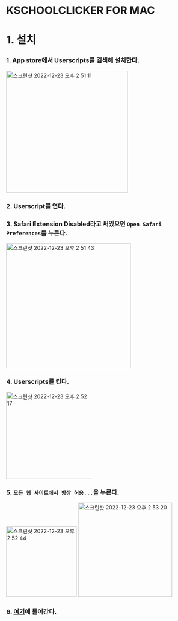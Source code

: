 # KSCHOOLCLICKER FOR MAC

# 1. 설치

### 1. App store에서 Userscripts를 검색해 설치한다.

<img width="323" alt="스크린샷 2022-12-23 오후 2 51 11" src="https://user-images.githubusercontent.com/62917247/209279320-dd61f289-938a-4b61-95f8-aefdb931b5de.png">

### 2. Userscript를 연다.

### 3. Safari Extension Disabled라고 써있으면 `Open Safari Preferences`를 누른다.

<img width="331" alt="스크린샷 2022-12-23 오후 2 51 43" src="https://user-images.githubusercontent.com/62917247/209279372-7bc2374a-7f06-4eda-964e-f6f13d9c8c4f.png">

### 4. Userscripts를 킨다.

<img width="231" alt="스크린샷 2022-12-23 오후 2 52 17" src="https://user-images.githubusercontent.com/62917247/209279433-c3464aa5-f7ae-46ae-b164-0f6c2b7ec100.png">

### 5. `모든 웹 사이트에서 항상 허용...`을 누른다.

<img width="187" alt="스크린샷 2022-12-23 오후 2 52 44" src="https://user-images.githubusercontent.com/62917247/209279503-f02d7759-3b71-4c24-8783-ca5d1b613356.png">
<img width="250" alt="스크린샷 2022-12-23 오후 2 53 20" src="https://user-images.githubusercontent.com/62917247/209279570-b751c7ef-6305-4f0b-b501-aa8b8e5f1dc2.png">

### 6. [여기](https://greasyfork.org/scripts/457029-korea-school-clicker-mobile-for-ios/code/Korea%20School%20Clicker%20Mobile%20for%20IOS.user.js)에 들어간다.
